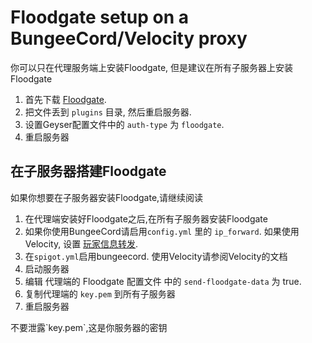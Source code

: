 # Floodgate setup on a BungeeCord/Velocity proxy

<div class="alert alert-info" role="alert">
	你可以只在代理服务端上安装Floodgate, 但是建议在所有子服务器上安装Floodgate
</div>

1. 首先下载 [Floodgate](https://geysermc.org/download). 
2. 把文件丢到 `plugins` 目录, 然后重启服务器.
3. 设置Geyser配置文件中的 `auth-type` 为 `floodgate`.
4. 重启服务器

## 在子服务器搭建Floodgate

如果你想要在子服务器安装Floodgate,请继续阅读

1. 在代理端安装好Floodgate之后,在所有子服务器安装Floodgate
2. 如果你使用BungeeCord请启用`config.yml` 里的 `ip_forward`. 如果使用Velocity, 设置 [玩家信息转发](https://docs.papermc.io/velocity/player-information-forwarding).
3. 在`spigot.yml`启用bungeecord. 使用Velocity请参阅Velocity的文档
4. 启动服务器
5. 编辑 代理端的 Floodgate 配置文件 中的 `send-floodgate-data` 为 true.
6. 复制代理端的 `key.pem` 到所有子服务器
7. 重启服务器

<div class="alert alert-warning" role="alert">
	不要泄露`key.pem`,这是你服务器的密钥
</div>